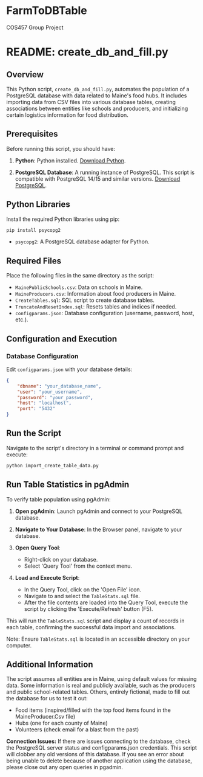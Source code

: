# FarmToDBTable
COS457 Group Project

# README: create_db_and_fill.py

## Overview

This Python script, `create_db_and_fill.py`, automates the population of a PostgreSQL database with data related to Maine's food hubs. It includes importing data from CSV files into various database tables, creating associations between entities like schools and producers, and initializing certain logistics information for food distribution.

## Prerequisites

Before running this script, you should have:

1. **Python**: Python installed. [Download Python](https://www.python.org/downloads/).

2. **PostgreSQL Database**: A running instance of PostgreSQL. This script is compatible with PostgreSQL 14/15 and similar versions. [Download PostgreSQL](https://www.postgresql.org/download/).

## Python Libraries

Install the required Python libraries using pip:

```bash
pip install psycopg2
```
- `psycopg2`: A PostgreSQL database adapter for Python.


## Required Files

Place the following files in the same directory as the script:

- `MainePublicSchools.csv`: Data on schools in Maine.
- `MaineProducers.csv`: Information about food producers in Maine.
- `CreateTables.sql`: SQL script to create database tables.
- `TruncateAndResetIndex.sql`: Resets tables and indices if needed.
- `configparams.json`: Database configuration (username, password, host, etc.).

## Configuration and Execution

### Database Configuration

Edit `configparams.json` with your database details:
```json
{
    "dbname": "your_database_name",
    "user": "your_username",
    "password": "your_password",
    "host": "localhost",
    "port": "5432"
}
```
## Run the Script

Navigate to the script's directory in a terminal or command prompt and execute:

```bash
python import_create_table_data.py
```
## Run Table Statistics in pgAdmin

To verify table population using pgAdmin:

1. **Open pgAdmin**: Launch pgAdmin and connect to your PostgreSQL database.

2. **Navigate to Your Database**: In the Browser panel, navigate to your database.

3. **Open Query Tool**:
    - Right-click on your database.
    - Select 'Query Tool' from the context menu.

4. **Load and Execute Script**:
    - In the Query Tool, click on the 'Open File' icon.
    - Navigate to and select the `TableStats.sql` file.
    - After the file contents are loaded into the Query Tool, execute the script by clicking the 'Execute/Refresh' button (F5).

This will run the `TableStats.sql` script and display a count of records in each table, confirming the successful data import and associations.

Note: Ensure `TableStats.sql` is located in an accessible directory on your computer.


## Additional Information


The script assumes all entities are in Maine, using default values for missing data.
Some information is real and publicly available, such as the producers and public school-related tables.
Others, entirely fictional, made to fill out the database for us to test it out:
- Food items (inspired/filled with the top food items found in the MaineProducer.Csv file)
- Hubs (one for each county of Maine)
- Volunteers (check email for a blast from the past)


**Connection Issues:** If there are issues connecting to the database, check the PostgreSQL server status and configparams.json credentials.
This script will clobber any old versions of this database. If you see an error about being unable to delete because of another application using the database, please close out any open queries in pgadmin. 


